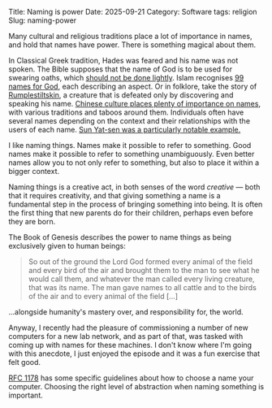 Title: Naming is power
Date: 2025-09-21
Category: Software
tags: religion
Slug: naming-power

Many cultural and religious traditions place a lot of importance in
names, and hold that names have power. There is something magical about
them.

In Classical Greek tradition, Hades was feared and his name was not
spoken. The Bible supposes that the name of God is to be used for
swearing oaths, which [should not be done
lightly](https://en.wikipedia.org/wiki/Thou_shalt_not_take_the_name_of_the_Lord_thy_God_in_vain).
Islam recognises [99 names for
God](https://en.wikipedia.org/wiki/Names_of_God_in_Islam), each
describing an aspect. Or in folklore, take the story of
[Rumplestiltskin](https://en.wikipedia.org/wiki/Rumpelstiltskin), a
creature that is defeated only by discovering and speaking his name.
[Chinese culture places plenty of importance on
names](https://en.wikipedia.org/wiki/Chinese_name), with various
traditions and taboos around them. Individuals often have several names
depending on the context and their relationships with the users of each
name. [Sun Yat-sen was a particularly notable
example.](https://en.wikipedia.org/wiki/Names_of_Sun_Yat-sen)

I like naming things. Names make it possible to refer to something. Good
names make it possible to refer to something unambiguously. Even better
names allow you to not only refer to something, but also to place it
within a bigger context.

Naming things is a creative act, in both senses of the word *creative*
&mdash; both that it requires creativity, and that giving something a
name is a fundamental step in the process of bringing something into
being.  It is often the first thing that new parents do for their
children, perhaps even before they are born.

The Book of Genesis describes the power to name things as being
exclusively given to human beings:

> So out of the ground the Lord God formed every animal of the field and
> every bird of the air and brought them to the man to see what he would
> call them, and whatever the man called every living creature, that was
> its name. The man gave names to all cattle and to the birds of the air
> and to every animal of the field [...]

...alongside humanity's mastery over, and responsibility for, the world.

Anyway, I recently had the pleasure of commissioning a number of new
computers for a new lab network, and as part of that, was tasked with
coming up with names for these machines. I don't know where I'm going
with this anecdote, I just enjoyed the episode and it was a fun exercise
that felt good.

[RFC 1178](https://www.rfc-editor.org/rfc/rfc1178.html) has some
specific guidelines about how to choose a name your computer. Choosing
the right level of abstraction when naming something is important.
